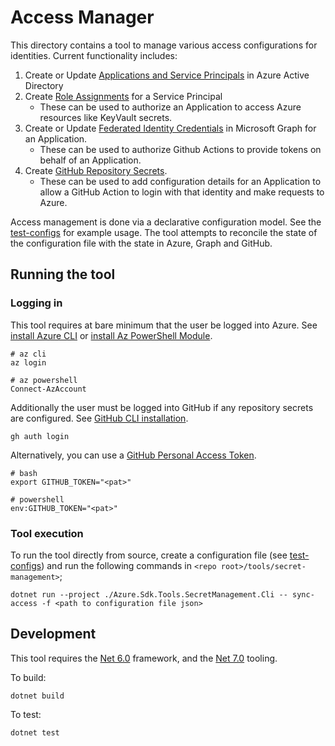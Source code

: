 # Access Manager

This directory contains a tool to manage various access configurations for identities. Current functionality includes:

1. Create or Update [Applications and Service Principals](https://learn.microsoft.com/en-us/azure/active-directory/develop/app-objects-and-service-principals) in Azure Active Directory
1. Create [Role Assignments](https://learn.microsoft.com/en-us/azure/role-based-access-control/overview) for a Service Principal
    - These can be used to authorize an Application to access Azure resources like KeyVault secrets.
1. Create or Update [Federated Identity Credentials](https://learn.microsoft.com/en-us/graph/api/resources/federatedidentitycredentials-overview?view=graph-rest-1.0) in Microsoft Graph for an Application.
    - These can be used to authorize Github Actions to provide tokens on behalf of an Application.
1. Create [GitHub Repository Secrets](https://docs.github.com/en/actions/security-guides/encrypted-secrets).
    - These can be used to add configuration details for an Application to allow a GitHub Action to login with that identity and make requests to Azure.

Access management is done via a declarative configuration model. See the [test-configs](./tests/test-configs) for example usage. The tool attempts to reconcile the state of the configuration file with the state in Azure, Graph and GitHub.

## Running the tool

### Logging in

This tool requires at bare minimum that the user be logged into Azure. See [install Azure CLI](https://learn.microsoft.com/en-us/cli/azure/install-azure-cli) or [install Az PowerShell Module](https://learn.microsoft.com/en-us/powershell/azure/install-az-ps?view=azps-9.6.0&viewFallbackFrom=azps-9.1.0).

```
# az cli
az login

# az powershell
Connect-AzAccount
```

Additionally the user must be logged into GitHub if any repository secrets are configured. See [GitHub CLI installation](https://cli.github.com/manual/installation).

```
gh auth login
```

Alternatively, you can use a [GitHub Personal Access Token](https://docs.github.com/en/authentication/keeping-your-account-and-data-secure/creating-a-personal-access-token).

```
# bash
export GITHUB_TOKEN="<pat>"

# powershell
env:GITHUB_TOKEN="<pat>"
```

### Tool execution

To run the tool directly from source, create a configuration file (see [test-configs](./tests/test-configs)) and run the following commands in `<repo root>/tools/secret-management>`;

```
dotnet run --project ./Azure.Sdk.Tools.SecretManagement.Cli -- sync-access -f <path to configuration file json>
```

## Development

This tool requires the [Net 6.0](https://dotnet.microsoft.com/en-us/download/dotnet/6.0) framework, and the [Net 7.0](https://dotnet.microsoft.com/en-us/download/dotnet/7.0) tooling.

To build:

```
dotnet build
```

To test:

```
dotnet test
```
